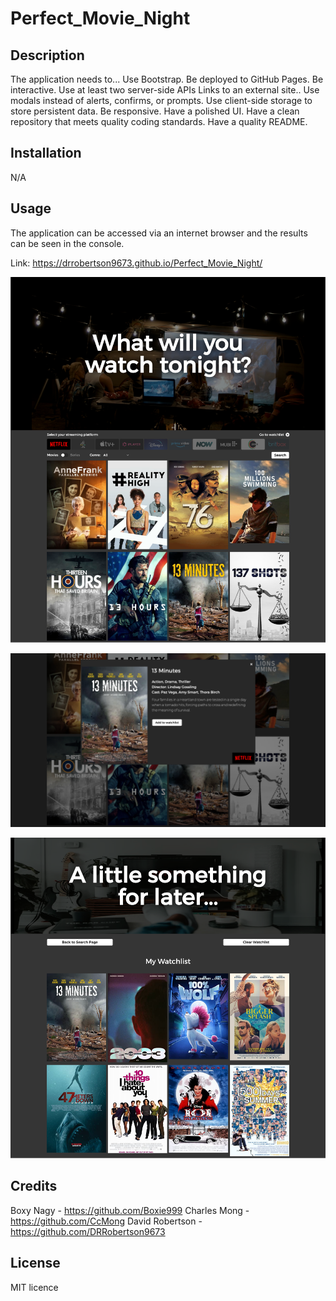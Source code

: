 # Perfect_Movie_Night

## Description
The application needs to...
Use Bootstrap.
Be deployed to GitHub Pages.
Be interactive.
Use at least two server-side APIs Links to an external site..
Use modals instead of alerts, confirms, or prompts.
Use client-side storage to store persistent data.
Be responsive.
Have a polished UI.
Have a clean repository that meets quality coding standards.
Have a quality README.

## Installation

N/A

## Usage

The application can be accessed via an internet browser and the results can be seen in the console.

Link: https://drrobertson9673.github.io/Perfect_Movie_Night/

![screenshot of the application](/images/screenshot.png)

![screenshot of the application after clicking a movie/series](/images/screenshotModal.png)

![screenshot of the application after clicking a movie/series](/images/screenshotWatchlist.png)

## Credits

Boxy Nagy - https://github.com/Boxie999
Charles Mong - https://github.com/CcMong
David Robertson - https://github.com/DRRobertson9673

## License

MIT licence
